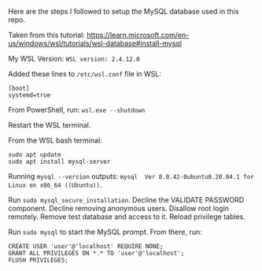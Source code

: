 Here are the steps I followed to setup the MySQL database used in this repo.

Taken from this tutorial: https://learn.microsoft.com/en-us/windows/wsl/tutorials/wsl-database#install-mysql

My WSL Version: `WSL version: 2.4.12.0`

Added these lines to `/etc/wsl.conf` file in WSL:
```
[boot]
systemd=true
```

From PowerShell, run: `wsl.exe --shutdown`

Restart the WSL terminal.

From the WSL bash terminal:
```
sudo apt update
sudo apt install mysql-server
```

Running `mysql --version` outputs: `mysql  Ver 8.0.42-0ubuntu0.20.04.1 for Linux on x86_64 ((Ubuntu))`.

Run `sudo mysql_secure_installation`. Decline the VALIDATE PASSWORD component. Decline removing anonymous users. Disallow root login remotely. Remove test database and access to it. Reload privilege tables.

Run `sudo mysql` to start the MySQL prompt. From there, run:
```
CREATE USER 'user'@'localhost' REQUIRE NONE;
GRANT ALL PRIVILEGES ON *.* TO 'user'@'localhost';
FLUSH PRIVILEGES;
```